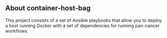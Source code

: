 ## About container-host-bag

This project consists of a set of Ansible playbooks that allow you to deploy a host running Docker with a set of dependencies for running pan-cancer workflows. 


